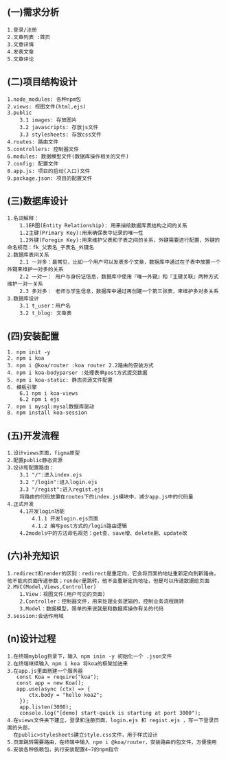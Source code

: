 ## (一)需求分析
    1.登录/注册
    2.文章列表 :首页
    3.文章详情
    4.发表文章
    5.文章评论
## (二)项目结构设计
    1.node_modules: 各种npm包
    2.views: 视图文件(html,ejs)
    3.public
        3.1 images: 存放图片
        3.2 javascripts: 存放js文件
        3.3 stylesheets: 存放css文件
    4.routes: 路由文件
    5.controllers: 控制器文件
    6.modules: 数据模型文件(数据库操作相关的文件)
    7.config: 配置文件
    8.app.js: 项目的启动(入口)文件
    9.package.json: 项目的配置文件
## (三)数据库设计
    1.名词解释：
        1.1ER图(Entity Relationship): 用来描绘数据库表结构之间的关系
        1.2主键(Primary Key):用来确保表中记录的唯一性
        1.2外键(Foregin Key):用来维护父表和子表之间的关系，外键需要进行配置，外键的命名规范：fk_父表名_子表名_外键名
    2.数据库表间关系
        2.1 一对多：最常见，比如一个用户可以发表多个文章，数据库中通过在子表中放置一个外键来维护一对多的关系
        2.2 一对一： 用户与身份证信息，数据库中使用『唯一外键』和『主键关联』两种方式维护一对一关系
        2.3 多对多： 老师与学生信息，数据库中通过再创建一个第三张表，来维护多对多关系
    3.数据库设计
        3.1 t_user：用户名
        3.2 t_blog: 文章表
## (四)安装配置
    1. npm init -y 
    2. npm i koa
    3. npm i @koa/router :koa router 2.2路由的安装方式
    4. npm i koa-bodyparser :处理表单post方式提交数据
    5. npm i koa-static: 静态资源文件配置
    6. 模板引擎
        6.1 npm i koa-views
        6.2 npm i ejs
    7. npm i mysql:mysal数据库驱动
    8. npm install koa-session

## (五)开发流程
    1.设计views页面，figma原型
    2.配置public静态资源
    3.设计和配置路由：
        3.1 "/":进入index.ejs
        3.2 "/login":进入login.ejs
        3.3 "/regist":进入regist.ejs
        将路由的代码放置在routes下的index.js模块中，减少app.js中的代码量
    4.正式开发
        4.1开发login功能
            4.1.1 开发login.ejs页面
            4.1.2 编写post方式的/login路由逻辑
        4.2models中的方法命名规范：get查、save增、delete删、update改
## (六)补充知识
    1.redirect和render的区别：redirect是重定向，它会将页面的地址重新定向到新路由，他不能向页面传递参数；render是跳转，他不会重新定向地址，但是可以传递数据给页面
    2.MVC(Model,Views,Controller)
        1.View：视图文件(用户可见的页面)
        2.Controller：控制器文件，用来处理业务逻辑的，控制业务流程跳转
        3.Model：数据模型，简单的来说就是和数据库操作有关的代码
    3.session:会话作用域
## (n)设计过程
    1.在终端myblog目录下，输入 npm inin -y 初始化一个 .json文件
    2.在终端继续输入 npm i koa 将koa的框架加进来
    3.在app.js里面搭建一个服务器
       const Koa = require("koa");
       const app = new Koa();
       app.use(async (ctx) => {
           ctx.body = "hello koa2";
        });
        app.listen(3000);
        console.log("[demo] start-quick is starting at port 3000");
    4.在views文件夹下建立，登录和注册页面，login.ejs 和 regist.ejs ，写一下登录页面的头部，
      在public>stylesheets建立style.css文件，用于样式设计
    5.页面跳转需要路由，在终端中输入 npm i @koa/router，安装路由的包文件，方便使用
    6.安装各种依赖包，执行安装配置4~7的npm指令
